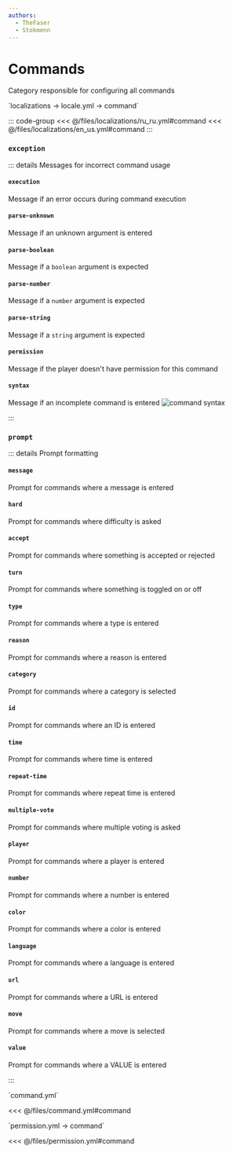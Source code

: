 ```yaml
---
authors:
  - TheFaser
  - Stokmenn
---
```


# Commands

Category responsible for configuring all commands

[//]: # (localization)
<!--@include: @/parts/words.md#localization--> 
<!--@include: @/parts/words.md#path--> `localizations → locale.yml → command`

<!--@include: @/parts/words.md#default--> 

::: code-group
<<< @/files/localizations/ru_ru.yml#command
<<< @/files/localizations/en_us.yml#command
:::

### `exception`

::: details Messages for incorrect command usage

#### `execution`

Message if an error occurs during command execution

#### `parse-unknown`

Message if an unknown argument is entered

#### `parse-boolean`

Message if a `boolean` argument is expected

#### `parse-number`

Message if a `number` argument is expected

#### `parse-string`

Message if a `string` argument is expected

#### `permission`

Message if the player doesn't have permission for this command

#### `syntax`

Message if an incomplete command is entered
![command syntax](/commandsyntax.png)

:::

### `prompt`

::: details Prompt formatting

#### `message`

Prompt for commands where a message is entered

#### `hard`

Prompt for commands where difficulty is asked

#### `accept`

Prompt for commands where something is accepted or rejected

#### `turn`

Prompt for commands where something is toggled on or off

#### `type`

Prompt for commands where a type is entered

#### `reason`

Prompt for commands where a reason is entered

#### `category`

Prompt for commands where a category is selected

#### `id`

Prompt for commands where an ID is entered

#### `time`

Prompt for commands where time is entered

#### `repeat-time`

Prompt for commands where repeat time is entered

#### `multiple-vote`

Prompt for commands where multiple voting is asked

#### `player`

Prompt for commands where a player is entered

#### `number`

Prompt for commands where a number is entered

#### `color`

Prompt for commands where a color is entered

#### `language`

Prompt for commands where a language is entered

#### `url`

Prompt for commands where a URL is entered

#### `move`

Prompt for commands where a move is selected

#### `value`

Prompt for commands where a VALUE is entered

:::

[//]: # (command.yml)
<!--@include: @/parts/words.md#setting-->
<!--@include: @/parts/words.md#path--> `command.yml`

<!--@include: @/parts/words.md#default-->
<<< @/files/command.yml#command

<!--@include: @/parts/enable.md-->

[//]: # (permission.yml)
<!--@include: @/parts/words.md#permission-->
<!--@include: @/parts/words.md#path--> `permission.yml → command`

<!--@include: @/parts/words.md#default-->
<<< @/files/permission.yml#command

<!--@include: @/parts/permission/permissionTier3.md-->